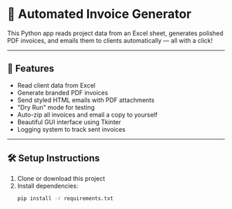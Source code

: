 # 🧾 Automated Invoice Generator

This Python app reads project data from an Excel sheet, generates polished PDF invoices, and emails them to clients automatically — all with a click!

---

## 🚀 Features

- Read client data from Excel
- Generate branded PDF invoices
- Send styled HTML emails with PDF attachments
- "Dry Run" mode for testing
- Auto-zip all invoices and email a copy to yourself
- Beautiful GUI interface using Tkinter
- Logging system to track sent invoices

---

## 🛠️ Setup Instructions

1. Clone or download this project
2. Install dependencies:
   ```bash
   pip install -r requirements.txt
